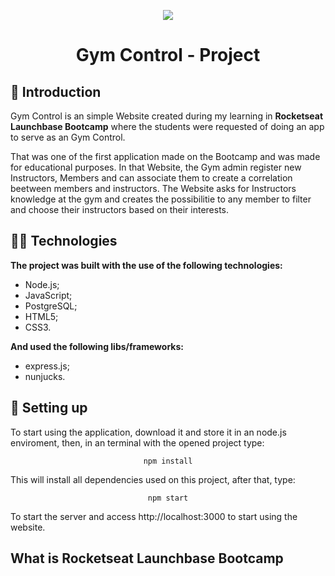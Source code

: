 <p align="center">
  <img width="auto" height="auto" src="https://i.imgur.com/omHBxjO.png" />
</p>
<h1 align="center">Gym Control - Project</h1>
<h2>📜 Introduction</h2>
<p>Gym Control is an simple Website created during my learning in <b>Rocketseat Launchbase Bootcamp</b> where the students 
were requested of doing an app to serve as an Gym Control.</p>
<p>That was one of the first application made on the Bootcamp and was made for educational purposes. In that Website, the Gym admin register new Instructors, Members and
can associate them to create a correlation beetween members and instructors. The Website asks for Instructors knowledge at the gym and creates the possibilitie to any member to filter and
choose their instructors based on their interests.</p>
<h2>👨‍💻 Technologies</h2>
<p><b>The project was built with the use of the following technologies:</b></p>
<ul>
  <li>Node.js;</li>
  <li>JavaScript;</li>
  <li>PostgreSQL;</li>
  <li>HTML5;</li>
  <li>CSS3.</li>
</ul>
<p><b>And used the following libs/frameworks:</b></p>
<ul>
  <li>express.js;</li>
  <li>nunjucks.</li>
</ul>
<h2>🚀 Setting up</h2>
<p>To start using the application, download it and store it in an node.js enviroment, then, in an terminal with the opened project type:</p>
<div align="center">
  <code width="900px">npm install</code>
</div>
<p>This will install all dependencies used on this project, after that, type:</p>
<div align="center">
  <code width="900px">npm start</code>
</div>
<p>To start the server and access http://localhost:3000 to start using the website.</p>
<h2>What is <b>Rocketseat Launchbase Bootcamp</b></h2>
